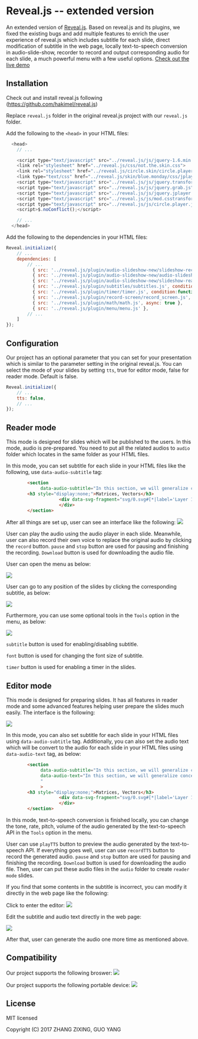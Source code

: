 # Reveal.js -- extended version 

An extended version of [Reveal.js](https://github.com/hakimel/reveal.js). Based on reveal.js and its plugins, we fixed the existing bugs and add multiple features to enrich the user experience of reveal.js which includes subtitle for each slide, direct modification of subtitle in the web page, locally text-to-speech conversion in audio-slide-show, recorder to record and output corresponding audio for each slide, a much powerful menu with a few useful options.
[Check out the live demo](https://jimmygy.github.io/reveal/7.1)

## Installation

Check out and install reveal.js following (https://github.com/hakimel/reveal.js)

Replace ```reveal.js``` folder in the original reveal.js project with our ```reveal.js``` folder.

Add the following to the ```<head>``` in your HTML files:

```javascript
  <head>
	// ...

    <script type="text/javascript" src="../reveal.js/js/jquery-1.6.min.js"></script>
	<link rel="stylesheet" href="../reveal.js/css/not.the.skin.css">
	<link rel="stylesheet" href="../reveal.js/circle.skin/circle.player.css">
	<link type="text/css" href="../reveal.js/skin/blue.monday/css/jplayer.blue.monday.css" rel="stylesheet" />
	<script type="text/javascript" src="../reveal.js/js/jquery.transform2d.js"></script>
	<script type="text/javascript" src="../reveal.js/js/jquery.grab.js"></script>
	<script type="text/javascript" src="../reveal.js/js/jquery.jplayer.js"></script>
	<script type="text/javascript" src="../reveal.js/js/mod.csstransforms.min.js"></script>
	<script type="text/javascript" src="../reveal.js/js/circle.player.js"></script>
	<script>$.noConflict();</script>

	// ...
  </head>
```

Add the following to the dependencies in your HTML files:

```javascript
Reveal.initialize({
	// ...
	dependencies: [
		// ... 
	      { src: '../reveal.js/plugin/audio-slideshow-new/slideshow-recorder.js', condition: function( ) { return !!document.body.classList; } },				
	      { src: '../reveal.js/plugin/audio-slideshow-new/audio-slideshow.js', condition: function( ) { return !!document.body.classList && !Reveal.getConfig().tts; } },
	      { src: '../reveal.js/plugin/audio-slideshow-new/slideshow-reader.js', condition: function( ) { return !!document.body.classList && Reveal.getConfig().tts; } },
	      { src: '../reveal.js/plugin/subtitles/subtitles.js', condition: function( ) { return !!document.body.classList; } },
	      { src: '../reveal.js/plugin/timer/timer.js', condition:function() {return !!document.body.classList; } },
	      { src: '../reveal.js/plugin/record-screen/record_screen.js', condition:function() {return !!document.body.classList; } },
	      { src: '../reveal.js/plugin/math/math.js', async: true },
	      { src: '../reveal.js/plugin/menu/menu.js' },
		// ... 
	]
});
```

## Configuration

Our project has an optional parameter that you can set for your presentation which is similar to the parameter setting in the original reveal.js.
You can select the mode of your slides by setting ```tts```, true for editor mode, false for reader mode. Default is false.

```javascript
Reveal.initialize({
	// ...
	tts: false,
	// ...
});
```

## Reader mode

This mode is designed for slides which will be published to the users. In this mode, audio is pre-prepared. You need to put all the related audios to ```audio``` folder which locates in the same folder as your HTML files.

In this mode, you can set subtitle for each slide in your HTML files like the following, use ```data-audio-subtitle``` tag:
```html
 		<section 
             data-audio-subtitle="In this section, we will generalize concept of vectors even further to a structure called the matrix. Similar to the vectors, we can define some operations such as addition and multiplication. Such operations are called linear algebra. Linear algebra is widely used in engineering because it is capable of modeling many practical problems. It also provide simple and computable solutions to these problems. The google search engine, for instance, use linear algebra to compute the page rank of the web pages.">
        <h3 style="display:none;">Matrices, Vectors</h3>
        	        <div data-svg-fragment="svg/0.svg#[*|label='Layer 1']">
	            	</div>
	    </section>
```

After all things are set up, user can see an interface like the following:
![](figure/interface.PNG) 

User can play the audio using the audio player in each slide. Meanwhile, user can also record their own voice to replace the original audio by clicking the ```record``` button. ```pause``` and ```stop``` button are used for pausing and finishing the recording. ```Download``` button is used for downloading the audio file. 

User can open the menu as below:

![](figure/menu.PNG) 

User can go to any position of the slides by clickng the corresponding subtitle, as below:

![](figure/menu_locate.jpg)

Furthermore, you can use some optional tools in the ```Tools``` option in the menu, as below:

![](figure/tool.jpg)

```subtitle``` button is used for enabling/disabling subtitle.

```font``` button is used for changing the font size of subtitle.

```timer``` button is used for enabling a timer in the slides.

## Editor mode

This mode is designed for preparing slides. It has all features in reader mode and some advanced features helping user prepare the slides much easily. The interface is the following:

![](figure/interface_editor.PNG) 

In this mode, you can also set subtitle for each slide in your HTML files using ```data-audio-subtitle``` tag. Additionally, you can also set the audio text which will be convert to the audio for each slide in your HTML files using ```data-audio-text``` tag, as below:
```html
 		<section 
             data-audio-subtitle="In this section, we will generalize concept of vectors even further to a structure called the matrix. Similar to the vectors, we can define some operations such as addition and multiplication. Such operations are called linear algebra. Linear algebra is widely used in engineering because it is capable of modeling many practical problems. It also provide simple and computable solutions to these problems. The google search engine, for instance, use linear algebra to compute the page rank of the web pages."
			 data-audio-text="In this section, we will generalize concept of vectors even further to a structure called the matrix. Similar to the vectors, we can define some operations such as addition and multiplication. Such operations are called linear algebra. Linear algebra is widely used in engineering because it is capable of modeling many practical problems. It also provide simple and computable solutions to these problems. The google search engine, for instance, use linear algebra to compute the page rank of the web pages.
			 "
             >
        <h3 style="display:none;">Matrices, Vectors</h3>
        	        <div data-svg-fragment="svg/0.svg#[*|label='Layer 1']">
	            	</div>
	    </section>
```
In this mode, text-to-speech conversion is finished locally, you can change the tone, rate, pitch, volume of the audio generated by the text-to-speech API in the ```Tools``` option in the menu.

User can use ```playTTS``` button to preview the audio generated by the text-to-speech API. If everything goes well, user can use ```recordTTS``` button to record the generated audio. ```pause``` and ```stop``` button are used for pausing and finishing the recording. ```Download``` button is used for downloading the audio file. Then, user can put these audio files in the ```audio``` folder to create ```reader mode``` slides.

If you find that some contents in the subtitle is incorrect, you can modify it directly in the web page like the following:

Click to enter the editor:
![](figure/open_modification.PNG) 

Edit the subtitle and audio text directly in the web page:

![](figure/modification.PNG) 

After that, user can generate the audio one more time as mentioned above.

## Compatibility
Our project supports the following broswer:
![](figure/browser.PNG) 

Our project supports the following portable device:
![](figure/device.PNG) 

## License

MIT licensed

Copyright (C) 2017 ZHANG ZIXING, GUO YANG